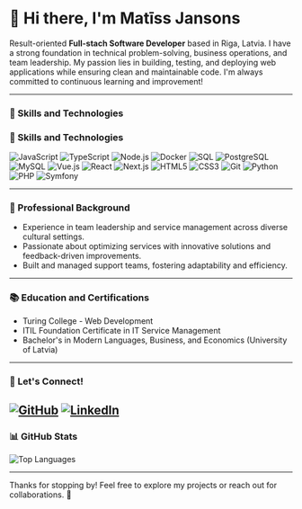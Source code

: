 # 👋 Hi there, I'm Matīss Jansons

Result-oriented **Full-stach Software Developer** based in Riga, Latvia. I have a strong foundation in technical problem-solving, business operations, and team leadership. My passion lies in building, testing, and deploying web applications while ensuring clean and maintainable code. I'm always committed to continuous learning and improvement!

---

### 🌟 Skills and Technologies
### 🌟 Skills and Technologies
![JavaScript](https://img.shields.io/badge/-JavaScript-F7DF1E?style=flat-square&logo=javascript&logoColor=black)
![TypeScript](https://img.shields.io/badge/-TypeScript-3178C6?style=flat-square&logo=typescript&logoColor=white)
![Node.js](https://img.shields.io/badge/-Node.js-339933?style=flat-square&logo=node.js&logoColor=white)
![Docker](https://img.shields.io/badge/-Docker-2496ED?style=flat-square&logo=docker&logoColor=white)
![SQL](https://img.shields.io/badge/-SQL-4479A1?style=flat-square&logo=mysql&logoColor=white)
![PostgreSQL](https://img.shields.io/badge/-PostgreSQL-4169E1?style=flat-square&logo=postgresql&logoColor=white)
![MySQL](https://img.shields.io/badge/-MySQL-4479A1?style=flat-square&logo=mysql&logoColor=white)
![Vue.js](https://img.shields.io/badge/-Vue.js-4FC08D?style=flat-square&logo=vue.js&logoColor=white)
![React](https://img.shields.io/badge/-React-61DAFB?style=flat-square&logo=react&logoColor=black)
![Next.js](https://img.shields.io/badge/-Next.js-000000?style=flat-square&logo=next.js&logoColor=white)
![HTML5](https://img.shields.io/badge/-HTML5-E34F26?style=flat-square&logo=html5&logoColor=white)
![CSS3](https://img.shields.io/badge/-CSS3-1572B6?style=flat-square&logo=css3&logoColor=white)
![Git](https://img.shields.io/badge/-Git-F05032?style=flat-square&logo=git&logoColor=white)
![Python](https://img.shields.io/badge/-Python-3776AB?style=flat-square&logo=python&logoColor=white)
![PHP](https://img.shields.io/badge/-PHP-777BB4?style=flat-square&logo=php&logoColor=white)
![Symfony](https://img.shields.io/badge/-Symfony-000000?style=flat-square&logo=symfony&logoColor=white)


---

### 💼 Professional Background
- Experience in team leadership and service management across diverse cultural settings.
- Passionate about optimizing services with innovative solutions and feedback-driven improvements.
- Built and managed support teams, fostering adaptability and efficiency.


---

### 📚 Education and Certifications
- Turing College - Web Development
- ITIL Foundation Certificate in IT Service Management 
- Bachelor's in Modern Languages, Business, and Economics (University of Latvia)


---

### 🔗 Let's Connect!
[![GitHub](https://img.shields.io/badge/-GitHub-181717?style=flat-square&logo=github&logoColor=white)](https://github.com/mjansons)
[![LinkedIn](https://img.shields.io/badge/-LinkedIn-0077B5?style=flat-square&logo=linkedin&logoColor=white)](https://www.linkedin.com/in/matiss-jansons-16423b233/)
---

### 📊 GitHub Stats
![Top Languages](https://github-readme-stats.vercel.app/api/top-langs/?username=mjansons&layout=compact&theme=radical)

---

Thanks for stopping by! Feel free to explore my projects or reach out for collaborations. 🚀
